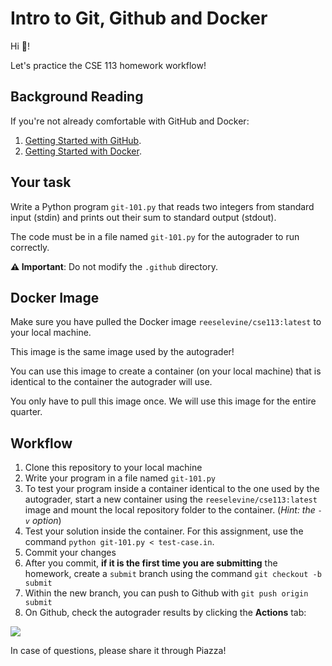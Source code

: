 # Intro to Git, Github and Docker

Hi 👋!

Let's practice the CSE 113 homework workflow!

## Background Reading

If you're not already comfortable with GitHub and Docker:

1. [Getting Started with GitHub](https://github.com/ucsc-cse113-winter24/github-starter-course/blob/main/README-github.md).
2. [Getting Started with Docker](https://github.com/ucsc-cse113-winter24/github-starter-course/blob/main/README-docker.md).

## Your task

Write a Python program `git-101.py` that reads two integers from standard input (stdin) and prints out their sum to standard output (stdout).

The code must be in a file named `git-101.py` for the autograder to run correctly.

**⚠️ Important**: Do not modify the `.github` directory.

## Docker Image

Make sure you have pulled the Docker image `reeselevine/cse113:latest` to your local machine.

This image is the same image used by the autograder!

You can use this image to create a container (on your local machine) that is identical to the container the autograder will use.

You only have to pull this image once. We will use this image for the entire quarter.

## Workflow

1. Clone this repository to your local machine
2. Write your program in a file named `git-101.py`
3. To test your program inside a container identical to the one used by the autograder, start a new container using the `reeselevine/cse113:latest` image and mount the local repository folder to the container. (_Hint: the `-v` option_)
4. Test your solution inside the container. For this assignment, use the command `python git-101.py < test-case.in`.
6. Commit your changes
7. After you commit, **if it is the first time you are submitting** the homework, create a `submit` branch using the command `git checkout -b submit`
8. Within the new branch, you can push to Github with `git push origin submit`
9. On Github, check the autograder results by clicking the **Actions** tab:

![](https://docs.github.com/assets/cb-15465/mw-1440/images/help/repository/actions-tab-global-nav-update.webp)

In case of questions, please share it through Piazza!
